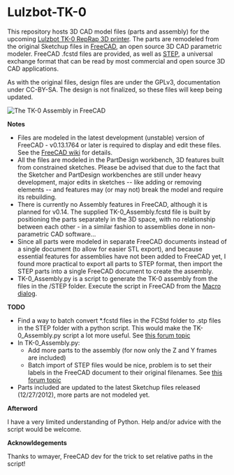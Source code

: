 Lulzbot-TK-0
============
This repository hosts 3D CAD model files (parts and assembly) for the upcoming [Lulzbot TK-0 RepRap 3D printer](http://devel.lulzbot.com/TK-0/). The parts are remodeled from the original Sketchup files in [FreeCAD](http://free-cad.sourceforge.net/), an open source 3D CAD parametric modeler. FreeCAD .fcstd files are provided, as well as [STEP](http://en.wikipedia.org/wiki/ISO_10303), a universal exchange format that can be read by most commercial and open source 3D CAD applications.

As with the original files, design files are under the GPLv3, documentation under CC-BY-SA. The design is not finalized, so these files will keep being updated.

![The TK-0 Assembly in FreeCAD](http://ubuntuone.com/1UOJ9DcWS49wPAYhDXj8Qq)

**Notes**
* Files are modeled in the latest development (unstable) version of FreeCAD - v0.13.1764 or later is required to display and edit these files. See the [FreeCAD wiki](https://sourceforge.net/apps/mediawiki/free-cad/index.php?title=Download#Development_Versions) for details.
* All the files are modeled in the PartDesign workbench, 3D features built from constrained sketches. Please be advised that due to the fact that the Sketcher and PartDesign workbenches are still under heavy development, major edits in sketches -- like adding or removing elements -- and features may (or may not) break the model and require its rebuilding.
* There is currently no Assembly features in FreeCAD, although it is planned for v0.14. The supplied TK-0_Assembly.fcstd file is built by positioning the parts separately in the 3D space, with no relationship between each other - in a similar fashion to assemblies done in non-parametric CAD software...
* Since all parts were modeled in separate FreeCAD documents instead of a single document (to allow for easier STL export), and because essential features for assemblies have not been added to FreeCAD yet, I found more practical to export all parts to STEP format, then import the STEP parts into a single FreeCAD document to create the assembly.
* TK-0_Assembly.py is a script to generate the TK-0 assembly from the files in the /STEP folder. Execute the script in FreeCAD from the [Macro dialog](https://sourceforge.net/apps/mediawiki/free-cad/index.php?title=Macros).

**TODO**
* Find a way to batch convert *.fcstd files in the FCStd folder to .stp files in the STEP folder with a python script. This would make the TK-0_Assembly.py script a lot more useful. See [this forum topic](https://sourceforge.net/apps/phpbb/free-cad/viewtopic.php?f=3&t=3332)
* In TK-0_Assembly.py:
  * Add more parts to the assembly (for now only the Z and Y frames are included)
  * Batch import of STEP files would be nice, problem is to set their labels in the FreeCAD document to their original filenames. See [this forum topic](https://sourceforge.net/apps/phpbb/free-cad/viewtopic.php?f=3&t=3332)
* Parts included are updated to the latest Sketchup files released (12/27/2012), more parts are not modeled yet.

**Afterword**

I have a very limited understanding of Python. Help and/or advice with the script would be welcome.

**Acknowldegements**

Thanks to wmayer, FreeCAD dev for the trick to set relative paths in the script!
